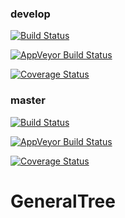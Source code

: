 ### develop 
[![Build Status](https://travis-ci.org/abossenbroek/GeneralTree.svg?branch=develop)](https://travis-ci.org/abossenbroek/GeneralTree)

[![AppVeyor Build Status](https://ci.appveyor.com/api/projects/status/github/abossenbroek/GeneralTree?branch=develop&svg=true)](https://ci.appveyor.com/project/abossenbroek/GeneralTree)

[![Coverage Status](https://img.shields.io/codecov/c/github/abossenbroek/GeneralTree/develop.svg)](https://codecov.io/github/abossenbroek/GeneralTree?branch=develop)


### master 
[![Build Status](https://travis-ci.org/abossenbroek/GeneralTree.svg?branch=master)](https://travis-ci.org/abossenbroek/GeneralTree)

[![AppVeyor Build Status](https://ci.appveyor.com/api/projects/status/github/abossenbroek/GeneralTree?branch=master&svg=true)](https://ci.appveyor.com/project/abossenbroek/GeneralTree)

[![Coverage Status](https://img.shields.io/codecov/c/github/abossenbroek/GeneralTree/master.svg)](https://codecov.io/github/abossenbroek/GeneralTree?branch=master)


# GeneralTree
